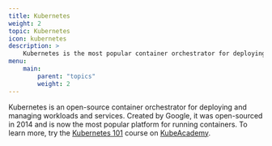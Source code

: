 ```yaml
---
title: Kubernetes
weight: 2
topic: Kubernetes
icon: kubernetes
description: >
    Kubernetes is the most popular container orchestrator for deploying and managing workloads and services.
menu:
    main:
        parent: "topics"
        weight: 2
---
```


Kubernetes is an open-source container orchestrator for deploying and managing workloads and services. Created by Google, it was open-sourced in 2014 and is now the most popular platform for running containers. To learn more, try the [Kubernetes 101](https://kube.academy/courses/kubernetes-101) course on [KubeAcademy](https://kube.academy).